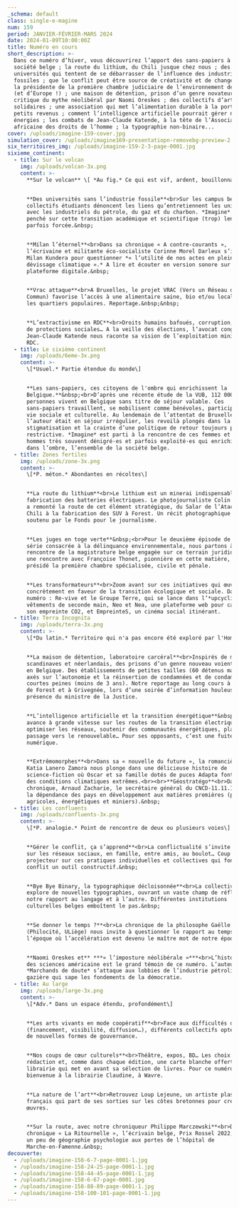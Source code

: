 ```yaml
---
_schema: default
class: single-e-magine
num: 159
period: JANVIER-FÉVRIER-MARS 2024
date: 2024-01-09T10:00:00Z
title: Numéro en cours
short_description: >-
  Dans ce numéro d’hiver, vous découvrirez l’apport des sans-papiers à la
  société belge ; la route du lithium, du Chili jusque chez nous ; des
  universités qui tentent de se débarrasser de l’influence des industries
  fossiles ; que le conflit peut être source de créativité et de changements ;
  la présidente de la première chambre judiciaire de l’environnement de Belgique
  (et d’Europe !) ; une maison de détention, prison d’un genre novateur ; la
  critique du mythe néolibéral par Naomi Oreskes ; des collectifs d’artistes
  solidaires ; une association qui met l’alimentation durable à la portée des
  petits revenus ; comment l’intelligence artificielle pourrait gérer nos
  énergies ; les combats de Jean-Claude Katende, à la tête de l’Association
  africaine des droits de l’homme ; la typographie non-binaire...
cover: /uploads/imagine-159-cover.jpg
simulation_cover: /uploads/imagine169-presentatiopn-removebg-preview-2.png
six_territoires_img: /uploads/imagine-159-2-3-page-0001.jpg
sixieme_continent:
  - title: Sur le volcan
    img: /uploads/volcan-3x.png
    content: >-
      **Sur le volcan** \[ *Au fig.* Ce qui est vif, ardent, bouillonnant \]


      **Des universités sans l’industrie fossile**<br>Sur les campus belges, des
      collectifs étudiants dénoncent les liens qu’entretiennent les universités
      avec les industriels du pétrole, du gaz et du charbon. *Imagine* s’est
      penché sur cette transition académique et scientifique (trop) lente et
      parfois forcée.&nbsp;


      **Milan l’éternel**<br>Dans sa chronique « A contre-courants »,
      l’écrivaine et militante éco-socialiste Corinne Morel Darleux s’inspire de
      Milan Kundera pour questionner *« l’utilité de nos actes en plein
      dévissage climatique ».* A lire et écouter en version sonore sur notre
      plateforme digitale.&nbsp;


      **Vrac attaque**<br>A Bruxelles, le projet VRAC (Vers un Réseau d’Achat en
      Commun) favorise l’accès à une alimentaire saine, bio et/ou locale dans
      les quartiers populaires. Reportage.&nbsp;&nbsp;


      **L’extractivisme en RDC**<br>Droits humains bafoués, corruption, absence
      de protections sociales… A la veille des élections, l’avocat congolais
      Jean-Claude Katende nous raconte sa vision de l’exploitation minière en
      RDC.
  - title: Le sixième continent
    img: /uploads/6eme-3x.png
    content: >-
      \[*Usuel.* Partie étendue du monde\]


      **Les sans-papiers, ces citoyens de l'ombre qui enrichissent la
      Belgique.**&nbsp;<br>D’après une récente étude de la VUB, 112 000
      personnes vivent en Belgique sans titre de séjour valable. Ces
      sans-papiers travaillent, se mobilisent comme bénévoles, participent à la
      vie sociale et culturelle. Au lendemain de l’attentat de Bruxelles, dont
      l’auteur était en séjour irrégulier, les revoilà plongés dans la
      stigmatisation et la crainte d’une politique de retour toujours plus
      restrictive. *Imagine* est parti à la rencontre de ces femmes et ces
      hommes très souvent dénigré·es et parfois exploité·es qui enrichissent,
      dans l’ombre, l’ensemble de la société belge.
  - title: Zones fertiles
    img: /uploads/zone-3x.png
    content: >-
      \[*P. méton.* Abondantes en récoltes\]


      **La route du lithium**<br>Le lithium est un minerai indispensable à la
      fabrication des batteries électriques. Le photojournaliste Colin Delfosse
      a remonté la route de cet élément stratégique, du Salar de l’Atacama au
      Chili à la fabrication des SUV à Forest. Un récit photographique inédit,
      soutenu par le Fonds pour le journalisme.


      **Les juges en toge verte**&nbsp;<br>Pour le deuxième épisode de notre
      série consacrée à la délinquance environnementale, nous partons à la
      rencontre de la magistrature belge engagée sur ce terrain juridique. Avec
      une rencontre avec Françoise Thonet, pionnière en cette matière, qui a
      présidé la première chambre spécialisée, civile et pénale.


      **Les transformateurs**<br>Zoom avant sur ces initiatives qui œuvrent
      concrètement en faveur de la transition écologique et sociale. Dans ce
      numéro : Re-vive et le Groupe Terre, qui se lance dans l’*upcycling* de
      vêtements de seconde main, Neo et Nea, une plateforme web pour calculer
      son empreinte CO2, et EmpreinteS, un cinéma social itinérant.
  - title: Terra Incognita
    img: /uploads/terra-3x.png
    content: >-
      \[*Du latin.* Territoire qui n'a pas encore été exploré par l'Homme\]


      **La maison de détention, laboratoire carcéral**<br>Inspirés de modèles
      scandinaves et néerlandais, des prisons d’un genre nouveau voient le jour
      en Belgique. Des établissements de petites tailles (60 détenus maximum)
      axés sur l’autonomie et la réinsertion de condamnées et de condamnés à des
      courtes peines (moins de 3 ans). Notre reportage au long cours à la maison
      de Forest et à Grivegnée, lors d’une soirée d’information houleuse, en
      présence du ministre de la Justice.


      **L’intelligence artificielle et la transition énergétique**&nbsp;<br>L’IA
      avance à grande vitesse sur les routes de la transition électrique pour
      optimiser les réseaux, soutenir des communautés énergétiques, planifier le
      passage vers le renouvelable… Pour ses opposants, c’est une fuite en avant
      numérique.


      **Extrêmomorphes**<br>Dans sa « nouvelle du future », la romancière belge
      Katia Lanero Zamora nous plonge dans une délicieuse histoire de
      science-fiction où Oscar et sa famille dotés de puces Adapta font face à
      des conditions climatiques extrêmes.<br><br>**Géostratégo**<br>Dans sa
      chronique, Arnaud Zacharie, le secrétaire général du CNCD-11.11.11, aborde
      la dépendance des pays en développement aux matières premières (produits
      agricoles, énergétiques et miniers).&nbsp;
  - title: Les confluents
    img: /uploads/confluents-3x.png
    content: >-
      \[*P. analogie.* Point de rencontre de deux ou plusieurs voies\]


      **Gérer le conflit, ça s’apprend**<br>La conflictualité s’invite partout,
      sur les réseaux sociaux, en famille, entre amis, au boulot… Coup de
      projecteur sur ces pratiques individuelles et collectives qui font du
      conflit un outil constructif.&nbsp;


      **Bye Bye Binary, la typographique décloisonnée**<br>La collective BB
      explore de nouvelles typographies, ouvrant un vaste champ de réflexion sur
      notre rapport au langage et à l’autre. Différentes institutions
      culturelles belges emboîtent le pas.&nbsp;


      **Se donner le temps ?**<br>La chronique de la philosophe Gaëlle Jeanmart
      (Philocité, ULiège) nous invite à questionner le rapport au temps à
      l’époque où l’accélération est devenu le maître mot de notre époque.


      **Naomi Oreskes et** ***« l’imposture néolibérale »***<br>L’historienne
      des sciences américaine est le grand témoin de ce numéro. L’auteure de
      *Marchands de doute* s’attaque aux lobbies de l’industrie pétrolière et
      gazière qui sape les fondements de la démocratie.
  - title: Au large
    img: /uploads/large-3x.png
    content: >-
      \[*Adv.* Dans un espace étendu, profondément\]


      **Les arts vivants en mode coopératif**<br>Face aux difficultés du secteur
      (financement, visibilité, diffusion…), différents collectifs optent pour
      de nouvelles formes de gouvernance.


      **Nos coups de cœur culturels**<br>Théâtre, expos, BD… Les choix de la
      rédaction et, comme dans chaque édition, une carte blanche offerte à une
      librairie qui met en avant sa sélection de livres. Pour ce numéro,
      bienvenue à la librairie Claudine, à Wavre.


      **La nature de l’art**<br>Retrouvez Loup Lejeune, un artiste plasticien
      français qui part de ses sorties sur les côtes bretonnes pour créer des
      œuvres.


      **Sur la route, avec notre chroniqueur Philippe Marczewski**<br>Dans sa
      chronique « La Ritournelle », l’écrivain belge, Prix Rossel 2022, pratique
      un peu de géographie psychologie aux portes de l’hôpital de
      Marche-en-Famenne.&nbsp;
decouverte:
  - /uploads/imagine-158-6-7-page-0001-1.jpg
  - /uploads/imagine-158-24-25-page-0001-1.jpg
  - /uploads/imagine-158-44-45-page-0001-1.jpg
  - /uploads/imagine-158-6-67-page-0001.jpg
  - /uploads/imagine-158-88-89-page-0001-1.jpg
  - /uploads/imagine-158-100-101-page-0001-1.jpg
---
```

